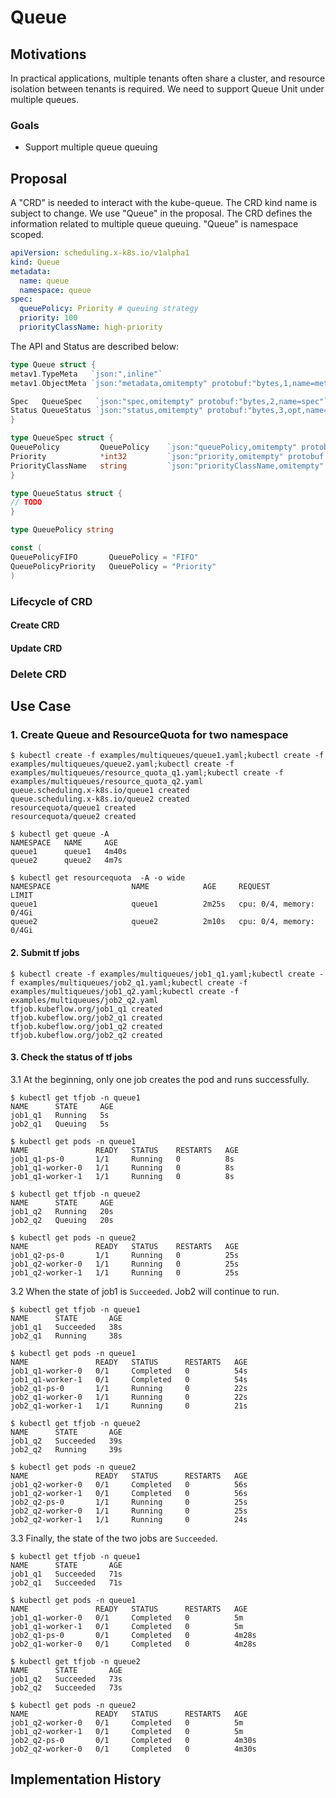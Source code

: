 # Queue

## Motivations

In practical applications, multiple tenants often share a cluster, and resource isolation between tenants is required. We need to support Queue Unit under multiple queues.

### Goals

- Support multiple queue queuing

## Proposal

A "CRD" is needed to interact with the kube-queue. The CRD kind name is subject to change. We use "Queue" in the proposal. The CRD defines the information related to multiple queue queuing. "Queue" is namespace scoped.

```yaml
apiVersion: scheduling.x-k8s.io/v1alpha1
kind: Queue
metadata:
  name: queue
  namespace: queue
spec:
  queuePolicy: Priority # queuing strategy
  priority: 100
  priorityClassName: high-priority
```

The API and Status are described below:

```go
type Queue struct {
metav1.TypeMeta   `json:",inline"`
metav1.ObjectMeta `json:"metadata,omitempty" protobuf:"bytes,1,name=metadata"`

Spec   QueueSpec   `json:"spec,omitempty" protobuf:"bytes,2,name=spec"`
Status QueueStatus `json:"status,omitempty" protobuf:"bytes,3,opt,name=status"`
}

type QueueSpec struct {
QueuePolicy         QueuePolicy    `json:"queuePolicy,omitempty" protobuf:"bytes,1,opt,name=queuePolicy`
Priority            *int32         `json:"priority,omitempty" protobuf:"varint,2,opt,name=priority"`
PriorityClassName   string         `json:"priorityClassName,omitempty" protobuf:"bytes,3,opt,name=priorityClassName"`
}

type QueueStatus struct {
// TODO
}

type QueuePolicy string

const (
QueuePolicyFIFO       QueuePolicy = "FIFO"
QueuePolicyPriority   QueuePolicy = "Priority"
)
```

### Lifecycle of CRD

#### Create CRD

#### Update CRD

### Delete CRD

## Use Case
### 1. Create Queue and ResourceQuota for two namespace
```shell
$ kubectl create -f examples/multiqueues/queue1.yaml;kubectl create -f examples/multiqueues/queue2.yaml;kubectl create -f examples/multiqueues/resource_quota_q1.yaml;kubectl create -f examples/multiqueues/resource_quota_q2.yaml
queue.scheduling.x-k8s.io/queue1 created
queue.scheduling.x-k8s.io/queue2 created
resourcequota/queue1 created
resourcequota/queue2 created

$ kubectl get queue -A
NAMESPACE   NAME     AGE
queue1      queue1   4m40s
queue2      queue2   4m7s

$ kubectl get resourcequota  -A -o wide
NAMESPACE                  NAME            AGE     REQUEST                                    LIMIT
queue1                     queue1          2m25s   cpu: 0/4, memory: 0/4Gi
queue2                     queue2          2m10s   cpu: 0/4, memory: 0/4Gi
```
#### 2. Submit tf jobs
```shell
$ kubectl create -f examples/multiqueues/job1_q1.yaml;kubectl create -f examples/multiqueues/job2_q1.yaml;kubectl create -f examples/multiqueues/job1_q2.yaml;kubectl create -f examples/multiqueues/job2_q2.yaml
tfjob.kubeflow.org/job1_q1 created
tfjob.kubeflow.org/job2_q1 created
tfjob.kubeflow.org/job1_q2 created
tfjob.kubeflow.org/job2_q2 created
```

#### 3. Check the status of tf jobs
3.1 At the beginning, only one job creates the pod and runs successfully.
```shell
$ kubectl get tfjob -n queue1
NAME      STATE     AGE
job1_q1   Running   5s
job2_q1   Queuing   5s

$ kubectl get pods -n queue1
NAME               READY   STATUS    RESTARTS   AGE
job1_q1-ps-0       1/1     Running   0          8s
job1_q1-worker-0   1/1     Running   0          8s
job1_q1-worker-1   1/1     Running   0          8s

$ kubectl get tfjob -n queue2
NAME      STATE     AGE
job1_q2   Running   20s
job2_q2   Queuing   20s

$ kubectl get pods -n queue2
NAME               READY   STATUS    RESTARTS   AGE
job1_q2-ps-0       1/1     Running   0          25s
job1_q2-worker-0   1/1     Running   0          25s
job1_q2-worker-1   1/1     Running   0          25s
```
3.2 When the state of job1 is `Succeeded`. Job2 will continue to run.
```shell
$ kubectl get tfjob -n queue1
NAME      STATE       AGE
job1_q1   Succeeded   38s
job2_q1   Running     38s

$ kubectl get pods -n queue1
NAME               READY   STATUS      RESTARTS   AGE
job1_q1-worker-0   0/1     Completed   0          54s
job1_q1-worker-1   0/1     Completed   0          54s
job2_q1-ps-0       1/1     Running     0          22s
job2_q1-worker-0   1/1     Running     0          22s
job2_q1-worker-1   1/1     Running     0          21s

$ kubectl get tfjob -n queue2
NAME      STATE       AGE
job1_q2   Succeeded   39s
job2_q2   Running     39s

$ kubectl get pods -n queue2
NAME               READY   STATUS      RESTARTS   AGE
job1_q2-worker-0   0/1     Completed   0          56s
job1_q2-worker-1   0/1     Completed   0          56s
job2_q2-ps-0       1/1     Running     0          25s
job2_q2-worker-0   1/1     Running     0          25s
job2_q2-worker-1   1/1     Running     0          24s
```

3.3 Finally, the state of the two jobs are `Succeeded`.
```shell
$ kubectl get tfjob -n queue1
NAME      STATE       AGE
job1_q1   Succeeded   71s
job2_q1   Succeeded   71s

$ kubectl get pods -n queue1
NAME               READY   STATUS      RESTARTS   AGE
job1_q1-worker-0   0/1     Completed   0          5m
job1_q1-worker-1   0/1     Completed   0          5m
job2_q1-ps-0       0/1     Completed   0          4m28s
job2_q1-worker-0   0/1     Completed   0          4m28s

$ kubectl get tfjob -n queue2
NAME      STATE       AGE
job1_q2   Succeeded   73s
job2_q2   Succeeded   73s

$ kubectl get pods -n queue2
NAME               READY   STATUS      RESTARTS   AGE
job1_q2-worker-0   0/1     Completed   0          5m
job1_q2-worker-1   0/1     Completed   0          5m
job2_q2-ps-0       0/1     Completed   0          4m30s
job2_q2-worker-0   0/1     Completed   0          4m30s
```

## Implementation History